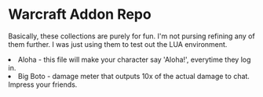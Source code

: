 <h1>Warcraft Addon Repo</h1>

Basically, these collections are purely for fun. I'm not pursing refining any of them further. I was just using them to test out the LUA environment.

<li>Aloha - this file will make your character say 'Aloha!', everytime they log in.</li>
<li>Big Boto - damage meter that outputs 10x of the actual damage to chat. Impress your friends.</li>

